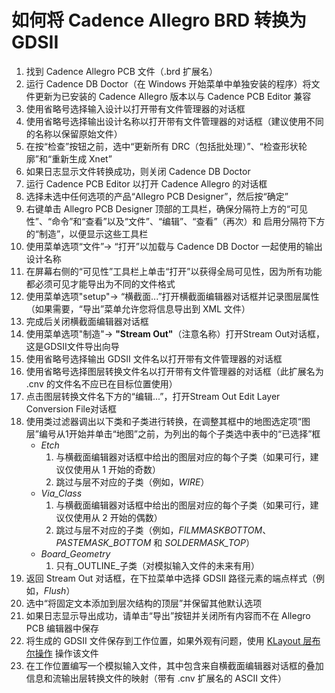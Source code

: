 # 如何将 Cadence Allegro BRD 转换为 GDSII

1. 找到 Cadence Allegro PCB 文件（.brd 扩展名）
2. 运行 Cadence DB Doctor（在 Windows 开始菜单中单独安装的程序）将文件更新为已安装的 Cadence Allegro 版本以与 Cadence PCB Editor 兼容
3. 使用省略号选择输入设计以打开带有文件管理器的对话框
4. 使用省略号选择输出设计名称以打开带有文件管理器的对话框（建议使用不同的名称以保留原始文件）
5. 在按“检查”按钮之前，选中“更新所有 DRC（包括批处理）”、“检查形状轮廓”和“重新生成 Xnet”
6. 如果日志显示文件转换成功，则关闭 Cadence DB Doctor
7. 运行 Cadence PCB Editor 以打开 Cadence Allegro 的对话框
8. 选择未选中任何选项的产品“Allegro PCB Designer”，然后按“确定”
9. 右键单击 Allegro PCB Designer 顶部的工具栏，确保分隔符上方的“可见性”、“命令”和“查看”以及“文件”、“编辑”、“查看”（再次）和 启用分隔符下方的“制造”，以便显示这些工具栏
10. 使用菜单选项“文件”&rightarrow; “打开”以加载与 Cadence DB Doctor 一起使用的输出设计名称
11. 在屏幕右侧的“可见性”工具栏上单击“打开”以获得全局可见性，因为所有功能都必须可见才能导出为不同的文件格式
12. 使用菜单选项"setup"&rightarrow; “横截面...”打开横截面编辑器对话框并记录图层属性（如果需要，“导出”菜单允许您将信息导出到 XML 文件）
13. 完成后关闭横截面编辑器对话框
14. 使用菜单选项"制造"&rightarrow; **"Stream Out"**（注意名称）打开Stream Out对话框，这是GDSII文件导出向导
15. 使用省略号选择输出 GDSII 文件名以打开带有文件管理器的对话框
16. 使用省略号选择图层转换文件名以打开带有文件管理器的对话框（此扩展名为 .cnv 的文件名不应已在目标位置使用）
17. 点击图层转换文件名下方的“编辑...”，打开Stream Out Edit Layer Conversion File对话框
18. 使用类过滤器调出以下类和子类进行转换，在调整其框中的地图选定项“图层”编号从1开始并单击“地图”之前，为列出的每个子类选中表中的“已选择”框
    * _Etch_
        1. 与横截面编辑器对话框中给出的图层对应的每个子类（如果可行，建议仅使用从 1 开始的奇数）
        2. 跳过与层不对应的子类（例如，_WIRE_）
    * _Via\_Class_
        1. 与横截面编辑器对话框中给出的图层对应的每个子类（如果可行，建议仅使用从 2 开始的偶数）
        2. 跳过与层不对应的子类（例如，_FILMMASKBOTTOM_、_PASTEMASK\_BOTTOM_ 和 _SOLDERMASK\_TOP_）
    * _Board\_Geometry_
        1. 只有_OUTLINE_子类（对模拟输入文件的未来有用）
19. 返回 Stream Out 对话框，在下拉菜单中选择 GDSII 路径元素的端点样式（例如，_Flush_）
20. 选中“将固定文本添加到层次结构的顶层”并保留其他默认选项
21. 如果日志显示导出成功，请单击“导出”按钮并关闭所有内容而不在 Allegro PCB 编辑器中保存
22. 将生成的 GDSII 文件保存到工作位置，如果外观有问题，使用 [KLayout 层布尔操作](https://www.klayout.de/doc/manual/layer_boolean.html) 操作该文件
23. 在工作位置编写一个模拟输入文件，其中包含来自横截面编辑器对话框的叠加信息和流输出层转换文件的映射（带有 .cnv 扩展名的 ASCII 文件）
